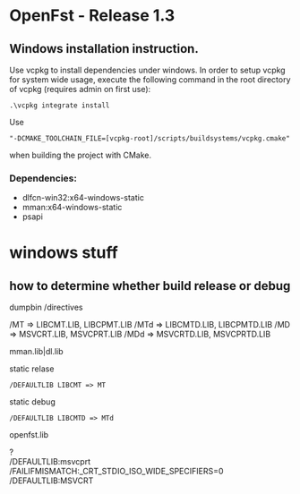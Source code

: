# OpenFst - Release 1.3

## Windows installation instruction.

Use vcpkg to install dependencies under windows. In order to setup vcpkg for system
wide usage, execute the following command in the root directory of vcpkg (requires 
admin on first use):

	.\vcpkg integrate install

Use 

	"-DCMAKE_TOOLCHAIN_FILE=[vcpkg-root]/scripts/buildsystems/vcpkg.cmake" 

when building the project with CMake.

### Dependencies:

* dlfcn-win32:x64-windows-static
* mman:x64-windows-static
* psapi

# windows stuff

## how to determine whether build release or debug

dumpbin /directives

/MT		=> LIBCMT.LIB, LIBCPMT.LIB
/MTd	=> LIBCMTD.LIB, LIBCPMTD.LIB
/MD		=> MSVCRT.LIB, MSVCPRT.LIB
/MDd	=> MSVCRTD.LIB, MSVCPRTD.LIB

mman.lib|dl.lib 

static relase 

	/DEFAULTLIB LIBCMT => MT

static debug 

	/DEFAULTLIB LIBCMTD => MTd

openfst.lib

?  
	/DEFAULTLIB:msvcprt
	/FAILIFMISMATCH:_CRT_STDIO_ISO_WIDE_SPECIFIERS=0
	/DEFAULTLIB:MSVCRT
